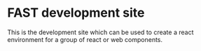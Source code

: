 # FAST development site
This is the development site which can be used to create a react environment for a group of react or web components.